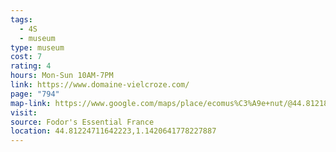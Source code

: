 ```yaml
---
tags:
  - 4S
  - museum
type: museum
cost: 7
rating: 4
hours: Mon-Sun 10AM-7PM
link: https://www.domaine-vielcroze.com/
page: "794"
map-link: https://www.google.com/maps/place/ecomus%C3%A9e+nut/@44.8121884,1.139438,17z/data=!3m1!4b1!4m6!3m5!1s0x12ab5999809cc8c7:0x1a10da6aca702c1!8m2!3d44.8121846!4d1.1420129!16s%2Fg%2F1tf2hlht?entry=ttu&g_ep=EgoyMDI0MTAxMy4wIKXMDSoASAFQAw%3D%3D
visit: 
source: Fodor's Essential France
location: 44.81224711642223,1.1420641778227887
---
```

